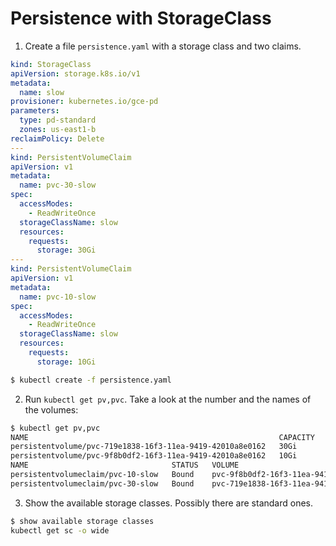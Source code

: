 # Persistence with StorageClass

1. Create a file `persistence.yaml` with a storage class and two claims.

```yaml 
kind: StorageClass
apiVersion: storage.k8s.io/v1
metadata:
  name: slow
provisioner: kubernetes.io/gce-pd
parameters:
  type: pd-standard
  zones: us-east1-b
reclaimPolicy: Delete
---
kind: PersistentVolumeClaim
apiVersion: v1
metadata:
  name: pvc-30-slow
spec:
  accessModes:
    - ReadWriteOnce
  storageClassName: slow
  resources:
    requests:
      storage: 30Gi
---
kind: PersistentVolumeClaim
apiVersion: v1
metadata:
  name: pvc-10-slow
spec:
  accessModes:
    - ReadWriteOnce
  storageClassName: slow
  resources:
    requests:
      storage: 10Gi
```

```bash
$ kubectl create -f persistence.yaml
```

2. Run `kubectl get pv,pvc`. Take a look at the number and the names of the volumes:

```bash
$ kubectl get pv,pvc
NAME                                                        CAPACITY   ACCESS MODES   RECLAIM POLICY   STATUS   CLAIM                STORAGECLASS   REASON   AGE
persistentvolume/pvc-719e1838-16f3-11ea-9419-42010a8e0162   30Gi       RWO            Delete           Bound    default/pvc-30-slow   slow                    22m
persistentvolume/pvc-9f8b0df2-16f3-11ea-9419-42010a8e0162   10Gi       RWO            Delete           Bound    default/pvc-10-slow   slow                    20m
NAME                                STATUS   VOLUME                                     CAPACITY   ACCESS MODES   STORAGECLASS   AGE
persistentvolumeclaim/pvc-10-slow   Bound    pvc-9f8b0df2-16f3-11ea-9419-42010a8e0162   10Gi       RWO            slow           20m
persistentvolumeclaim/pvc-30-slow   Bound    pvc-719e1838-16f3-11ea-9419-42010a8e0162   30Gi       RWO            slow           22m
```

3. Show the available storage classes. Possibly there are standard ones.

```bash
$ show available storage classes
kubectl get sc -o wide
```


